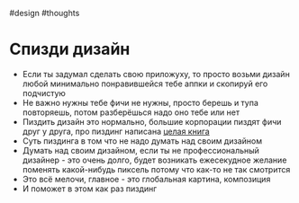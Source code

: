#design #thoughts

# Спизди дизайн  

- Если ты задумал сделать свою приложуху, то просто возьми дизайн любой минимально понравившейся тебе аппки и скопируй его подчистую 
- Не важно нужны тебе фичи не нужны, просто берешь и тупа повторяешь, потом разберёшься надо оно тебе или нет  
- Пиздить дизайн это нормально, большие корпорации пиздят фичи друг у друга, про пиздинг написана [целая книга](https://www.mann-ivanov-ferber.ru/books/paperbook/steal-artist/)  
- Суть пиздинга в том что не надо думать над своим дизайном  
- Думать над своим дизайном, если ты не профессиональный дизайнер - это очень долго, будет возникать ежесекудное желание поменять какой-нибудь пиксель потому что как-то не так смотрится  
- Это всё мелочи, главное - это глобальная картина, композиция  
- И поможет в этом как раз пиздинг